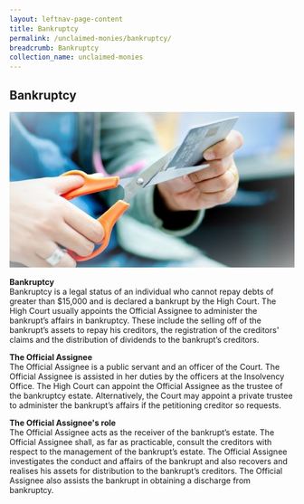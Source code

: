 ```yaml
---
layout: leftnav-page-content
title: Bankruptcy
permalink: /unclaimed-monies/bankruptcy/
breadcrumb: Bankruptcy
collection_name: unclaimed-monies
---
```


Bankruptcy
---

![91416825453353.jpg](/images/1416825453353.jpg/)<br>

**Bankruptcy**<br>
Bankruptcy is a legal status of an individual who cannot repay debts of greater than $15,000 and is declared a bankrupt by the High Court. The High Court usually appoints the Official Assignee to administer the bankrupt’s affairs in bankruptcy. These include the selling off of the bankrupt’s assets to repay his creditors, the registration of the creditors' claims and the distribution of dividends to the bankrupt’s creditors.

**The Official Assignee**<br>
The Official Assignee is a public servant and an officer of the Court. The Official Assignee is assisted in her duties by the officers at the Insolvency Office. The High Court can appoint the Official Assignee as the trustee of the bankruptcy estate. Alternatively, the Court may appoint a private trustee to administer the bankrupt’s affairs if the petitioning creditor so requests.

**The Official Assignee's role**<br>
The Official Assignee acts as the receiver of the bankrupt’s estate. The Official Assignee shall, as far as practicable, consult the creditors with respect to the management of the bankrupt’s estate. The Official Assignee investigates the conduct and affairs of the bankrupt and also recovers and realises his assets for distribution to the bankrupt’s creditors. The Official Assignee also assists the bankrupt in obtaining a discharge from bankruptcy.
